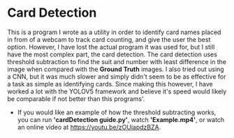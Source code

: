 # Card Detection
This is a program I wrote as a utility in order to identify card names placed in from of a webcam to track card counting, and give the user the best option. However, I have lost the actual program it was used for, but I still have the most complex part, the card detection. The card detection uses threshold subtraction to find the suit and number with least difference in the image when compared with the **Ground Truth** images.  I also tried out using a CNN, but it was much slower and simply didn't seem to be as effective for a task as simple as identifying cards. Since making this however, I have worked a lot with the  YOLOV5 framework and believe it's speed would likely be comparable if not better than this programs'. 
- If you would like an example of how the threshold subtracting works, you can run **'cardDetection guide.py'**, watch **'Example.mp4'**, or watch an online video at https://youtu.be/zOUiapdzBZA.
